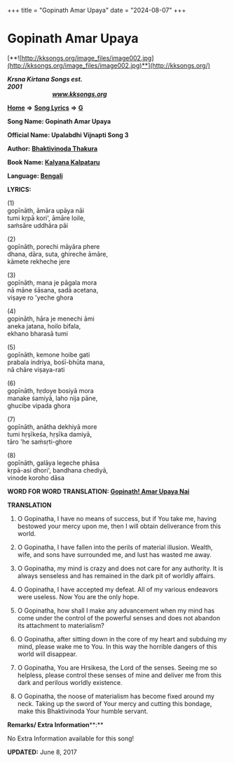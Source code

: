 +++
title = "Gopinath Amar Upaya"
date = "2024-08-07"
+++

# Gopinath Amar Upaya
[**![http://kksongs.org/image_files/image002.jpg](http://kksongs.org/image_files/image002.jpg)**](http://kksongs.org/)

**_Krsna Kirtana Songs est. 2001_**                                                                                                                                                 **_www.kksongs.org_**

**[Home](http://kksongs.org/)** **⇒** **[Song Lyrics](http://kksongs.org/lyrics.html)** **⇒** **[G](http://kksongs.org/songs/song_g.html)**

**Song Name: Gopinath Amar Upaya**

**Official Name: Upalabdhi Vijnapti Song 3**

**Author:** [**Bhaktivinoda Thakura**](http://kksongs.org/authors/list/bhaktivinoda.html)

**Book Name: [Kalyana Kalpataru](http://kksongs.org/authors/literature/kalyanakalpataru.html)**

**Language: [Bengali](http://kksongs.org/language/list/bengali.html)**

**LYRICS:**

(1)  
gopīnāth, āmāra upāya nāi  
tumi kṛpā kori', āmāre loile,  
saḿsāre uddhāra pāi

(2)  
gopīnāth, porechi māyāra phere  
dhana, dāra, suta, ghireche āmāre,  
kāmete rekheche jere

(3)  
gopīnāth, mana je pāgala mora  
nā māne śāsana, sadā acetana,  
viṣaye ro 'yeche ghora

(4)  
gopināth, hāra je menechi āmi  
aneka jatana, hoilo bifala,  
ekhano bharasā tumi

(5)  
gopīnāth, kemone hoibe gati  
prabala indriya, bośī-bhūta mana,  
nā chāre viṣaya-rati

(6)  
gopīnāth, hṛdoye bosiyā mora  
manake śamiyā, laho nija pāne,  
ghucibe vipada ghora

(7)  
gopīnāth, anātha dekhiyā more  
tumi hṛṣīkeśa, hṛṣīka damiyā,  
tāro 'he saḿsṛti-ghore

(8)  
gopīnāth, galāya legeche phāsa  
kṛpā-asi dhori', bandhana chediyā,  
vinode koroho dāsa

**WORD FOR WORD TRANSLATION: [Gopinath! Amar Upaya Nai](http://kksongs.org/synonym/g/gopinath3.html)**

**TRANSLATION**

1) O Gopinatha, I have no means of success, but if You take me, having bestowed your mercy upon me, then I will obtain deliverance from this world.

2) O Gopinatha, I have fallen into the perils of material illusion. Wealth, wife, and sons have surrounded me, and lust has wasted me away.

3) O Gopinatha, my mind is crazy and does not care for any authority. It is always senseless and has remained in the dark pit of worldly affairs.

4) O Gopinatha, I have accepted my defeat. All of my various endeavors were useless. Now You are the only hope.

5) O Gopinatha, how shall I make any advancement when my mind has come under the control of the powerful senses and does not abandon its attachment to materialism?

6) O Gopinatha, after sitting down in the core of my heart and subduing my mind, please wake me to You. In this way the horrible dangers of this world will disappear.

7) O Gopinatha, You are Hrsikesa, the Lord of the senses. Seeing me so helpless, please control these senses of mine and deliver me from this dark and perilous worldly existence.

8) O Gopinatha, the noose of materialism has become fixed around my neck. Taking up the sword of Your mercy and cutting this bondage, make this Bhaktivinoda Your humble servant.

**Remarks/ Extra Information****:**

No Extra Information available for this song!

**UPDATED:** June 8, 2017